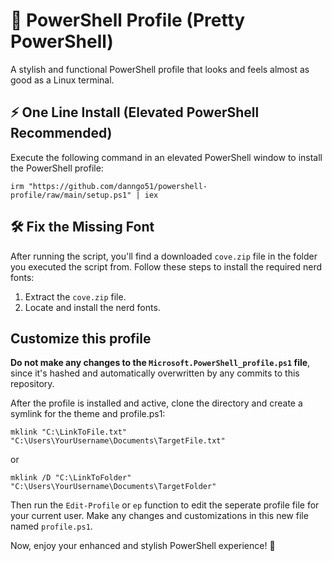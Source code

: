 # 🎨 PowerShell Profile (Pretty PowerShell)

A stylish and functional PowerShell profile that looks and feels almost as good as a Linux terminal.

## ⚡ One Line Install (Elevated PowerShell Recommended)

Execute the following command in an elevated PowerShell window to install the PowerShell profile:

```
irm "https://github.com/danngo51/powershell-profile/raw/main/setup.ps1" | iex
```

## 🛠️ Fix the Missing Font

After running the script, you'll find a downloaded `cove.zip` file in the folder you executed the script from. Follow these steps to install the required nerd fonts:

1. Extract the `cove.zip` file.
2. Locate and install the nerd fonts.

## Customize this profile

**Do not make any changes to the `Microsoft.PowerShell_profile.ps1` file**, since it's hashed and automatically overwritten by any commits to this repository.

After the profile is installed and active, clone the directory and create a symlink for the theme and profile.ps1:

```
mklink "C:\LinkToFile.txt" "C:\Users\YourUsername\Documents\TargetFile.txt"
```
or
```
mklink /D "C:\LinkToFolder" "C:\Users\YourUsername\Documents\TargetFolder"
```

Then run the `Edit-Profile` or `ep` function to edit the seperate profile file for your current user. Make any changes and customizations in this new file named `profile.ps1`.

Now, enjoy your enhanced and stylish PowerShell experience! 🚀


